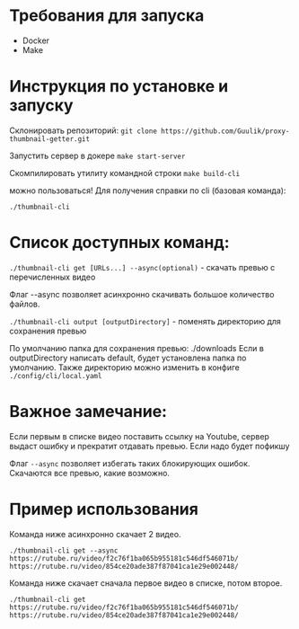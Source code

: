 # Требования для запуска
- Docker
- Make


# Инструкция по установке и запуску
Склонировать репозиторий:
`git clone https://github.com/Guulik/proxy-thumbnail-getter.git`

Запустить сервер в докере
`make start-server`

Скомпилировать утилиту командной строки
`make build-cli`

можно пользоваться!
Для получения справки по cli (базовая команда):

`./thumbnail-cli`

# Список доступных команд:

`./thumbnail-cli get [URLs...] --async(optional)` - скачать превью с перечисленных видео

Флаг --async позволяет асинхронно скачивать большое количество файлов.

`./thumbnail-cli output [outputDirectory]` - поменять директорию для сохранения превью

По умолчанию папка для сохранения превью: ./downloads Если в outputDirectory написать default, будет установлена папка по умолчанию. Также директорию можно изменить в конфиге `./config/cli/local.yaml`

# Важное замечание:
Если первым в списке видео поставить ссылку на Youtube, сервер выдаст ошибку и прекратит отдавать превью. Если надо будет пофикшу

Флаг `--async` позволяет избегать таких блокирующих ошибок. Скачаются все превью, какие возможно.

# Пример использования
Команда ниже асинхронно скачает 2 видео.

`./thumbnail-cli get --async https://rutube.ru/video/f2c76f1ba065b955181c546df546071b/ https://rutube.ru/video/854ce20ade387f87041ca1e29e002448/`

Команда ниже скачает сначала первое видео в списке, потом второе.

`./thumbnail-cli get https://rutube.ru/video/f2c76f1ba065b955181c546df546071b/ https://rutube.ru/video/854ce20ade387f87041ca1e29e002448/`

